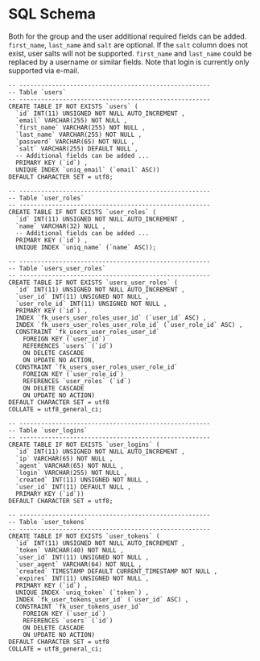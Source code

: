 # SQL Schema

Both for the group and the user additional required fields can be added. 
`first_name`, `last_name` and `salt` are optional. If the `salt` column does not 
exist, user salts will not be supported. `first_name` and `last_name` could be 
replaced by a username or similar fields. Note that login is currently only
supported via e-mail.

    -- -----------------------------------------------------
    -- Table `users`
    -- -----------------------------------------------------
    CREATE TABLE IF NOT EXISTS `users` (
      `id` INT(11) UNSIGNED NOT NULL AUTO_INCREMENT ,
      `email` VARCHAR(255) NOT NULL ,
      `first_name` VARCHAR(255) NOT NULL ,
      `last_name` VARCHAR(255) NOT NULL ,
      `password` VARCHAR(65) NOT NULL ,
      `salt` VARCHAR(255) DEFAULT NULL ,
      -- Additional fields can be added ...
      PRIMARY KEY (`id`) ,
      UNIQUE INDEX `uniq_email` (`email` ASC))
    DEFAULT CHARACTER SET = utf8;

    -- -----------------------------------------------------
    -- Table `user_roles`
    -- -----------------------------------------------------
    CREATE TABLE IF NOT EXISTS `user_roles` (
      `id` INT(11) UNSIGNED NOT NULL AUTO_INCREMENT ,
      `name` VARCHAR(32) NULL ,
      -- Additional fields can be added ...
      PRIMARY KEY (`id`) ,
      UNIQUE INDEX `uniq_name` (`name` ASC));

    -- -----------------------------------------------------
    -- Table `users_user_roles`
    -- -----------------------------------------------------
    CREATE TABLE IF NOT EXISTS `users_user_roles` (
      `id` INT(11) UNSIGNED NOT NULL AUTO_INCREMENT ,
      `user_id` INT(11) UNSIGNED NOT NULL ,
      `user_role_id` INT(11) UNSIGNED NOT NULL ,
      PRIMARY KEY (`id`) ,
      INDEX `fk_users_user_roles_user_id` (`user_id` ASC) ,
      INDEX `fk_users_user_roles_user_role_id` (`user_role_id` ASC) ,
      CONSTRAINT `fk_users_user_roles_user_id`
        FOREIGN KEY (`user_id`)
        REFERENCES `users` (`id`)
        ON DELETE CASCADE
        ON UPDATE NO ACTION,
      CONSTRAINT `fk_users_user_roles_user_role_id`
        FOREIGN KEY (`user_role_id`)
        REFERENCES `user_roles` (`id`)
        ON DELETE CASCADE
        ON UPDATE NO ACTION)
    DEFAULT CHARACTER SET = utf8
    COLLATE = utf8_general_ci;

    -- -----------------------------------------------------
    -- Table `user_logins`
    -- -----------------------------------------------------
    CREATE TABLE IF NOT EXISTS `user_logins` (
      `id` INT(11) UNSIGNED NOT NULL AUTO_INCREMENT ,
      `ip` VARCHAR(65) NOT NULL ,
      `agent` VARCHAR(65) NOT NULL ,
      `login` VARCHAR(255) NOT NULL ,
      `created` INT(11) UNSIGNED NOT NULL ,
      `user_id` INT(11) DEFAULT NULL ,
      PRIMARY KEY (`id`))
    DEFAULT CHARACTER SET = utf8;

    -- -----------------------------------------------------
    -- Table `user_tokens`
    -- -----------------------------------------------------
    CREATE TABLE IF NOT EXISTS `user_tokens` (
      `id` INT(11) UNSIGNED NOT NULL AUTO_INCREMENT ,
      `token` VARCHAR(40) NOT NULL ,
      `user_id` INT(11) UNSIGNED NOT NULL ,
      `user_agent` VARCHAR(64) NOT NULL ,
      `created` TIMESTAMP DEFAULT CURRENT_TIMESTAMP NOT NULL ,
      `expires` INT(11) UNSIGNED NOT NULL ,
      PRIMARY KEY (`id`) ,
      UNIQUE INDEX `uniq_token` (`token`) ,
      INDEX `fk_user_tokens_user_id` (`user_id` ASC) ,
      CONSTRAINT `fk_user_tokens_user_id`
        FOREIGN KEY (`user_id`)
        REFERENCES `users` (`id`)
        ON DELETE CASCADE
        ON UPDATE NO ACTION)
    DEFAULT CHARACTER SET = utf8
    COLLATE = utf8_general_ci;
